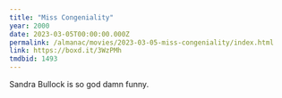 ```yaml
---
title: "Miss Congeniality"
year: 2000
date: 2023-03-05T00:00:00.000Z
permalink: /almanac/movies/2023-03-05-miss-congeniality/index.html
link: https://boxd.it/3WzPMh
tmdbid: 1493
---
```


Sandra Bullock is so god damn funny.
